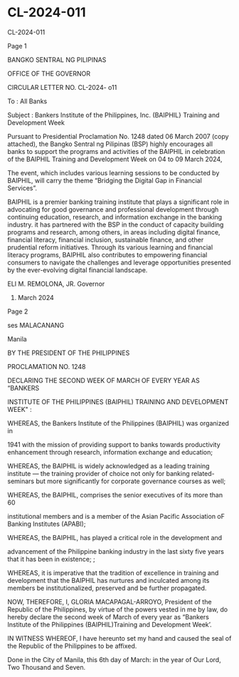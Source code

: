 # CL-2024-011

CL-2024-011

Page 1

BANGKO SENTRAL NG PILIPINAS

OFFICE OF THE GOVERNOR

CIRCULAR LETTER NO. CL-2024- o11

To : All Banks

Subject : Bankers Institute of the Philippines, Inc. (BAIPHIL} Training and Development Week

Pursuant to Presidential Proclamation No. 1248 dated 06 March 2007 (copy attached), the Bangko Sentral ng Pilipinas (BSP) highly encourages all banks to support the programs and activities of the BAIPHIL in celebration of the BAIPHIL Training and Development Week on 04 to 09 March 2024,

The event, which includes various learning sessions to be conducted by BAIPHIL, will carry the theme “Bridging the Digital Gap in Financial Services”.

BAIPHIL is a premier banking training institute that plays a significant role in advocating for good governance and professional development through continuing education, research, and information exchange in the banking industry. it has partnered with the BSP in the conduct of capacity building programs and research, among others, in areas including digital finance, financial literacy, financial inclusion, sustainable finance, and other prudential reform initiatives. Through its various learning and financial literacy programs, BAIPHIL also contributes to empowering financial consumers to navigate the challenges and leverage opportunities presented by the ever-evolving digital financial landscape.

ELI M. REMOLONA, JR. Governor

1. March 2024

Page 2

ses MALACANANG

Manila

BY THE PRESIDENT OF THE PHILIPPINES

PROCLAMATION NO. 1248

DECLARING THE SECOND WEEK OF MARCH OF EVERY YEAR AS “BANKERS

INSTITUTE OF THE PHILIPPINES (BAIPHIL) TRAINING AND DEVELOPMENT WEEK" :

WHEREAS, the Bankers Institute of the Philippines (BAIPHIL) was organized in

1941 with the mission of providing support to banks towards productivity enhancement through research, information exchange and education;

WHEREAS, the BAIPHIL is widely acknowledged as a leading training institute — the training provider of choice not only for banking related-seminars but more significantly for corporate governance courses as well;

WHEREAS, the BAIPHIL, comprises the senior executives of its more than 60

institutional members and is a member of the Asian Pacific Association oF Banking Institutes (APABI);

WHEREAS, the BAIPHIL, has played a critical role in the development and

advancement of the Philippine banking industry in the last sixty five years that it has been in existence; ;

WHEREAS, it is imperative that the tradition of excellence in training and development that the BAIPHIL has nurtures and inculcated among its members be institutionalized, preserved and be further propagated.

NOW, THEREFORE, I, GLORIA MACAPAGAL-ARROYO, President of the Republic of the Philippines, by virtue of the powers vested in me by law, do hereby declare the second week of March of every year as “Bankers Institute of the Philippines (BAIPHIL)Training and Development Week’.

IN WITNESS WHEREOF, I have hereunto set my hand and caused the seal of the Republic of the Philippines to be affixed.

Done in the City of Manila, this 6th day of March: in the year of Our Lord, Two Thousand and Seven.